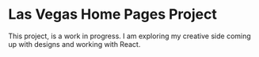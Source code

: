 # Las Vegas Home Pages Project

This project, is a work in progress. I am exploring my creative side coming up with designs and working with React.
